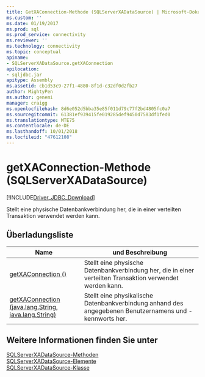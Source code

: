 ```yaml
---
title: GetXAConnection-Methode (SQLServerXADataSource) | Microsoft-Dokumentation
ms.custom: ''
ms.date: 01/19/2017
ms.prod: sql
ms.prod_service: connectivity
ms.reviewer: ''
ms.technology: connectivity
ms.topic: conceptual
apiname:
- SQLServerXADataSource.getXAConnection
apilocation:
- sqljdbc.jar
apitype: Assembly
ms.assetid: cb1d53c9-27f1-4880-8f1d-c32df0d2fb27
author: MightyPen
ms.author: genemi
manager: craigg
ms.openlocfilehash: 8d6e052d5bba35e85f011d79c77f2bd4805fc0a7
ms.sourcegitcommit: 61381ef939415fe019285def9450d7583df1fed0
ms.translationtype: MTE75
ms.contentlocale: de-DE
ms.lasthandoff: 10/01/2018
ms.locfileid: "47612108"
---
```

# <a name="getxaconnection-method-sqlserverxadatasource"></a>getXAConnection-Methode (SQLServerXADataSource)
[!INCLUDE[Driver_JDBC_Download](../../../includes/driver_jdbc_download.md)]

  Stellt eine physische Datenbankverbindung her, die in einer verteilten Transaktion verwendet werden kann.  
  
## <a name="overload-list"></a>Überladungsliste  
  
|Name|und Beschreibung|  
|----------|-----------------|  
|[getXAConnection ()](../../../connect/jdbc/reference/getxaconnection-method.md)|Stellt eine physische Datenbankverbindung her, die in einer verteilten Transaktion verwendet werden kann.|  
|[getXAConnection (java.lang.String, java.lang.String)](../../../connect/jdbc/reference/getxaconnection-method-java-lang-string-java-lang-string.md)|Stellt eine physikalische Datenbankverbindung anhand des angegebenen Benutzernamens und -kennworts her.|  
  
## <a name="see-also"></a>Weitere Informationen finden Sie unter  
 [SQLServerXADataSource-Methoden](../../../connect/jdbc/reference/sqlserverxadatasource-methods.md)   
 [SQLServerXADataSource-Elemente](../../../connect/jdbc/reference/sqlserverxadatasource-members.md)   
 [SQLServerXADataSource-Klasse](../../../connect/jdbc/reference/sqlserverxadatasource-class.md)  
  
  
